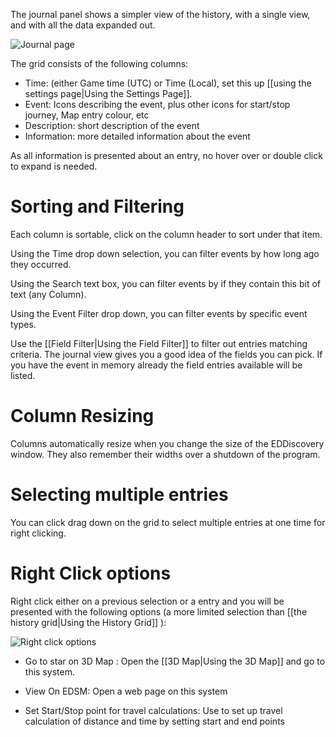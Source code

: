 The journal panel shows a simpler view of the history, with a single view, and with all the data expanded out.

![Journal page](http://i.imgur.com/pvWlLjQ.png)

The grid consists of the following columns:

* Time: (either Game time (UTC) or Time (Local), set this up [[using the settings page|Using the Settings Page]].
* Event: Icons describing the event, plus other icons for start/stop journey, Map entry colour, etc
* Description: short description of the event
* Information: more detailed information about the event

As all information is presented about an entry, no hover over or double click to expand is needed.

# Sorting and Filtering

Each column is sortable, click on the column header to sort under that item.

Using the Time drop down selection, you can filter events by how long ago they occurred.

Using the Search text box, you can filter events by if they contain this bit of text (any Column).

Using the Event Filter drop down, you can filter events by specific event types.

Use the [[Field Filter|Using the Field Filter]] to filter out entries matching criteria.  The journal view gives you a good idea of the fields you can pick.  If you have the event in memory already the field entries available will be listed.

# Column Resizing

Columns automatically resize when you change the size of the EDDiscovery window.  They also remember their widths over a shutdown of the program.

# Selecting multiple entries

You can click drag down on the grid to select multiple entries at one time for right clicking.

# Right Click options

Right click either on a previous selection or a entry and you will be presented with the following options (a more limited selection than [[the history grid|Using the History Grid]] ):

![Right click options](http://i.imgur.com/URNsxY7.png)

* Go to star on 3D Map : Open the [[3D Map|Using the 3D Map]] and go to this system.

* View On EDSM: Open a web page on this system

* Set Start/Stop point for travel calculations: Use to set up travel calculation of distance and time by setting start and end points
